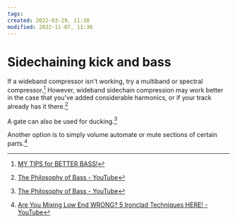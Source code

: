 ```yaml
---
tags: 
created: 2022-03-29, 11:38
modified: 2022-11-07, 11:36
---
```


# Sidechaining kick and bass
If a wideband compressor isn't working, try a multiband or spectral compressor.[^1] However, wideband sidechain compression may work better in the case that you've added considerable harmonics, or if your track already has it there.[^2]

A gate can also be used for ducking.[^2]

Another option is to simply volume automate or mute sections of certain parts.[^3]

[^1]: [MY TIPS for BETTER BASS!](https://www.youtube.com/watch?v=VCQZg3ljz_Y)
[^2]: [The Philosophy of Bass - YouTube](https://www.youtube.com/watch?v=1xPO2Q2QHXk&t=837s)
[^3]: [Are You Mixing Low End WRONG? 5 Ironclad Techniques HERE! - YouTube](https://youtu.be/KVU6fn7L3zU)